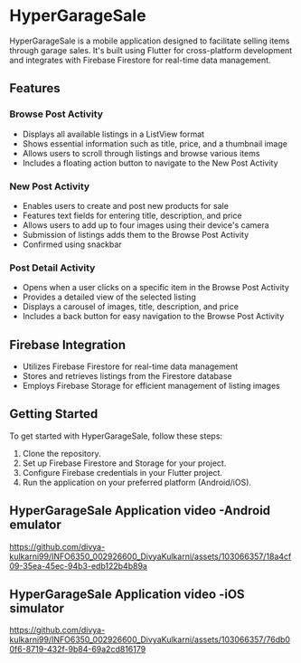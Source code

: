 # HyperGarageSale

HyperGarageSale is a mobile application designed to facilitate selling items through garage sales. It's built using Flutter for cross-platform development and integrates with Firebase Firestore for real-time data management.

## Features

### Browse Post Activity
- Displays all available listings in a ListView format
- Shows essential information such as title, price, and a thumbnail image
- Allows users to scroll through listings and browse various items
- Includes a floating action button to navigate to the New Post Activity

### New Post Activity
- Enables users to create and post new products for sale
- Features text fields for entering title, description, and price
- Allows users to add up to four images using their device's camera
- Submission of listings adds them to the Browse Post Activity
- Confirmed using snackbar

### Post Detail Activity
- Opens when a user clicks on a specific item in the Browse Post Activity
- Provides a detailed view of the selected listing
- Displays a carousel of images, title, description, and price
- Includes a back button for easy navigation to the Browse Post Activity

## Firebase Integration
- Utilizes Firebase Firestore for real-time data management
- Stores and retrieves listings from the Firestore database
- Employs Firebase Storage for efficient management of listing images

## Getting Started
To get started with HyperGarageSale, follow these steps:
1. Clone the repository.
2. Set up Firebase Firestore and Storage for your project.
3. Configure Firebase credentials in your Flutter project.
4. Run the application on your preferred platform (Android/iOS).


## HyperGarageSale Application video -Android emulator
https://github.com/divya-kulkarni99/INFO6350_002926600_DivyaKulkarni/assets/103066357/18a4cf09-35ea-45ec-94b3-edb122b4b89a

## HyperGarageSale Application video -iOS simulator
https://github.com/divya-kulkarni99/INFO6350_002926600_DivyaKulkarni/assets/103066357/76db00f6-8719-432f-9b84-69a2cd816179


